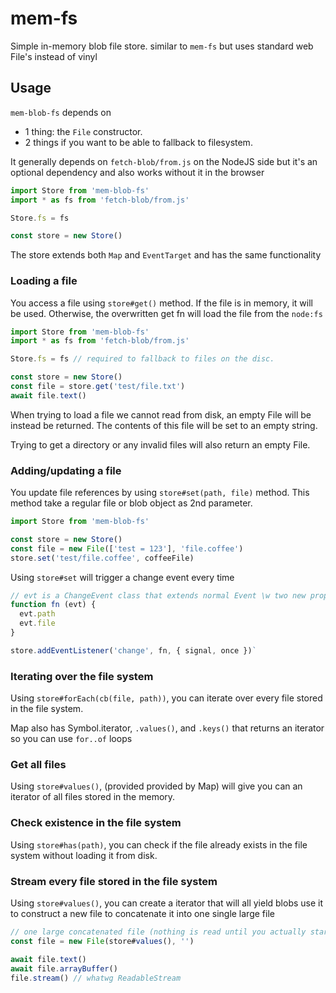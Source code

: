 mem-fs
=============

Simple in-memory blob file store.
similar to `mem-fs` but uses standard web File's instead of vinyl

Usage
-------------

`mem-blob-fs` depends on
- 1 thing: the `File` constructor.
- 2 things if you want to be able to fallback to filesystem.

It generally depends on `fetch-blob/from.js` on the NodeJS side
but it's an optional dependency and also works without it in the browser

```js
import Store from 'mem-blob-fs'
import * as fs from 'fetch-blob/from.js'

Store.fs = fs

const store = new Store()
```

The store extends both `Map` and `EventTarget` and has the same functionality

### Loading a file

You access a file using `store#get()` method. If the file is in memory, it will
be used. Otherwise, the overwritten get fn will load the file from the `node:fs`

```js
import Store from 'mem-blob-fs'
import * as fs from 'fetch-blob/from.js'

Store.fs = fs // required to fallback to files on the disc.

const store = new Store()
const file = store.get('test/file.txt')
await file.text()
```

When trying to load a file we cannot read from disk, an empty File will be
instead be returned. The contents of this file will be set to an empty string.

Trying to get a directory or any invalid files will also return an empty File.

### Adding/updating a file

You update file references by using `store#set(path, file)` method.
This method take a regular file or blob object as 2nd parameter.

```js
import Store from 'mem-blob-fs'

const store = new Store()
const file = new File(['test = 123'], 'file.coffee')
store.set('test/file.coffee', coffeeFile)
```

Using `store#set` will trigger a change event every time
```js
// evt is a ChangeEvent class that extends normal Event \w two new props
function fn (evt) {
  evt.path
  evt.file
}

store.addEventListener('change', fn, { signal, once })`
```

### Iterating over the file system

Using `store#forEach(cb(file, path))`, you can iterate over every file stored in
the file system.

Map also has Symbol.iterator, `.values()`, and `.keys()` that returns an iterator
so you can use `for..of` loops

### Get all files

Using `store#values()`, (provided provided by Map) will give you can an iterator
of all files stored in the memory.

### Check existence in the file system

Using `store#has(path)`, you can check if the file already exists in the file
system without loading it from disk.

### Stream every file stored in the file system


Using `store#values()`, you can create a iterator that will all yield blobs
use it to construct a new file to concatenate it into one single large file
```js
// one large concatenated file (nothing is read until you actually start reading)
const file = new File(store#values(), '')

await file.text()
await file.arrayBuffer()
file.stream() // whatwg ReadableStream
